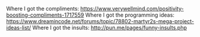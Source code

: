 Where I got the compliments: https://www.verywellmind.com/positivity-boosting-compliments-1717559
Where I got the programming ideas: https://www.dreamincode.net/forums/topic/78802-martyr2s-mega-project-ideas-list/
Where I got the insults: http://pun.me/pages/funny-insults.php